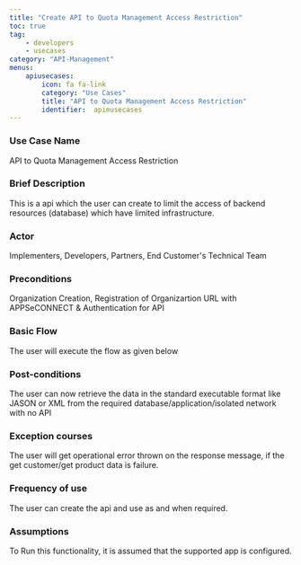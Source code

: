 ```yaml
---
title: "Create API to Quota Management Access Restriction"
toc: true
tag: 
    - developers
    - usecases
category: "API-Management"                
menus: 
    apiusecases: 
        icon: fa fa-link
        category: "Use Cases"
        title: "API to Quota Management Access Restriction" 
        identifier:  apimusecases
---
```


### Use Case Name
API to Quota Management Access Restriction

### Brief Description 
This is a api which the user can create to limit the access of backend resources (database) which have limited infrastructure.

### Actor
Implementers, Developers, Partners, End Customer's Technical Team  

### Preconditions
 Organization Creation, Registration of Organizartion URL with APPSeCONNECT & Authentication for API

### Basic Flow
The user will execute the flow as given below

### Post-conditions
The user can now retrieve the data in the standard executable format like JASON or XML from the required database/application/isolated network with no API
### Exception courses 
The user will get operational error thrown on the response message, if the get customer/get product data is failure.
### Frequency of use
The user can create the api and use as and when required. 
### Assumptions 
To Run this functionality, it is assumed that the supported app is configured.
